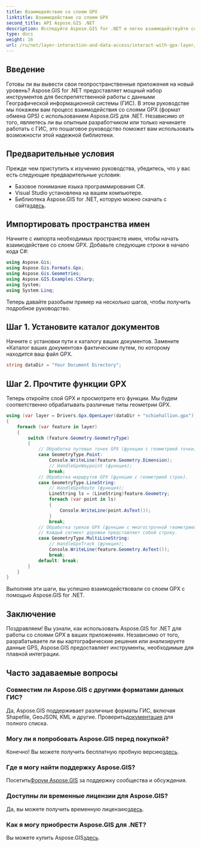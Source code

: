 ```yaml
---
title: Взаимодействие со слоем GPX
linktitle: Взаимодействие со слоем GPX
second_title: API Aspose.GIS .NET
description: Исследуйте Aspose.GIS for .NET и легко взаимодействуйте со слоями GPX. Загрузите библиотеку, попробуйте бесплатную пробную версию и усовершенствуйте свои геопространственные приложения!
type: docs
weight: 16
url: /ru/net/layer-interaction-and-data-access/interact-with-gpx-layer/
---
```

## Введение
Готовы ли вы вывести свои геопространственные приложения на новый уровень? Aspose.GIS for .NET предоставляет мощный набор инструментов для беспрепятственной работы с данными Географической информационной системы (ГИС). В этом руководстве мы покажем вам процесс взаимодействия со слоями GPX (формат обмена GPS) с использованием Aspose.GIS для .NET. Независимо от того, являетесь ли вы опытным разработчиком или только начинаете работать с ГИС, это пошаговое руководство поможет вам использовать возможности этой надежной библиотеки.
## Предварительные условия
Прежде чем приступить к изучению руководства, убедитесь, что у вас есть следующие предварительные условия:
- Базовое понимание языка программирования C#.
- Visual Studio установлена на вашем компьютере.
-  Библиотека Aspose.GIS for .NET, которую можно скачать с сайта[здесь](https://releases.aspose.com/gis/net/).
## Импортировать пространства имен
Начните с импорта необходимых пространств имен, чтобы начать взаимодействие со слоем GPX. Добавьте следующие строки в начало кода C#:
```csharp
using Aspose.Gis;
using Aspose.Gis.Formats.Gpx;
using Aspose.Gis.Geometries;
using Aspose.GIS.Examples.CSharp;
using System;
using System.Linq;
```
Теперь давайте разобьем пример на несколько шагов, чтобы получить подробное руководство.
## Шаг 1. Установите каталог документов
Начните с установки пути к каталогу ваших документов. Замените «Каталог ваших документов» фактическим путем, по которому находится ваш файл GPX.
```csharp
string dataDir = "Your Document Directory";
```
## Шаг 2. Прочтите функции GPX
Теперь откройте слой GPX и просмотрите его функции. Мы будем соответственно обрабатывать различные типы геометрии GPX.
```csharp
using (var layer = Drivers.Gpx.OpenLayer(dataDir + "schiehallion.gpx"))
{
    foreach (var feature in layer)
    {
        switch (feature.Geometry.GeometryType)
        {
            // Обработка путевых точек GPX (функции с геометрией точки).
            case GeometryType.Point:
                Console.WriteLine(feature.Geometry.Dimension);
                // HandleGpxWaypoint (функция);
                break;
            // Обработка маршрутов GPX (функции с геометрией строк).
            case GeometryType.LineString:
                // HandleGpxRoute (функция);
                LineString ls = (LineString)feature.Geometry;
                foreach (var point in ls)
                {
                    Console.WriteLine(point.AsText());
                }
                break;
            // Обработка треков GPX (функции с многострочной геометрией струн).
            // Каждый сегмент дорожки представляет собой строку.
            case GeometryType.MultiLineString:
                // HandleGpxTrack (функция);
                Console.WriteLine(feature.Geometry.AsText());
                break;
            default: break;
        }
    }
}
```
Выполняя эти шаги, вы успешно взаимодействовали со слоем GPX с помощью Aspose.GIS for .NET.
## Заключение
Поздравляем! Вы узнали, как использовать Aspose.GIS for .NET для работы со слоями GPX в ваших приложениях. Независимо от того, разрабатываете ли вы картографические решения или анализируете данные GPS, Aspose.GIS предоставляет инструменты, необходимые для плавной интеграции.
## Часто задаваемые вопросы
### Совместим ли Aspose.GIS с другими форматами данных ГИС?
 Да, Aspose.GIS поддерживает различные форматы ГИС, включая Shapefile, GeoJSON, KML и другие. Проверить[документация](https://reference.aspose.com/gis/net/) для полного списка.
### Могу ли я попробовать Aspose.GIS перед покупкой?
 Конечно! Вы можете получить бесплатную пробную версию[здесь](https://releases.aspose.com/).
### Где я могу найти поддержку Aspose.GIS?
 Посетить[Форум Aspose.GIS](https://forum.aspose.com/c/gis/33) за поддержку сообщества и обсуждения.
### Доступны ли временные лицензии для Aspose.GIS?
 Да, вы можете получить временную лицензию[здесь](https://purchase.aspose.com/temporary-license/).
### Как я могу приобрести Aspose.GIS для .NET?
 Вы можете купить Aspose.GIS[здесь](https://purchase.aspose.com/buy).